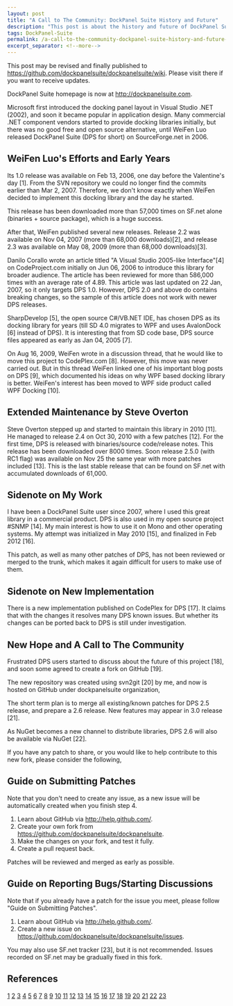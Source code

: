 ```yaml
---
layout: post
title: "A Call to The Community: DockPanel Suite History and Future"
description: "This post is about the history and future of DockPanel Suite."
tags: DockPanel-Suite
permalink: /a-call-to-the-community-dockpanel-suite-history-and-future-ec3b9ab8bdc9
excerpt_separator: <!--more-->
---
```

This post may be revised and finally published to https://github.com/dockpanelsuite/dockpanelsuite/wiki. Please visit there if you want to receive updates.

DockPanel Suite homepage is now at http://dockpanelsuite.com.
<!--more-->

Microsoft first introduced the docking panel layout in Visual Studio .NET (2002), and soon it became popular in application design. Many commercial .NET component vendors started to provide docking libraries initially, but there was no good free and open source alternative, until WeiFen Luo released DockPanel Suite (DPS for short) on SourceForge.net in 2006.

## WeiFen Luo's Efforts and Early Years

Its 1.0 release was available on Feb 13, 2006, one day before the Valentine's day [1]. From the SVN repository we could no longer find the commits earlier than Mar 2, 2007. Therefore, we don't know exactly when WeiFen decided to implement this docking library and the day he started.

This release has been downloaded more than 57,000 times on SF.net alone (binaries + source package), which is a huge success.

After that, WeiFen published several new releases. Release 2.2 was available on Nov 04, 2007 (more than 68,000 downloads)[2], and release 2.3 was available on May 08, 2009 (more than 68,000 downloads)[3].

Danilo Corallo wrote an article titled "A Visual Studio 2005-like Interface"[4] on CodeProject.com initially on Jun 06, 2006 to introduce this library for broader audience. The article has been reviewed for more than 586,000 times with an average rate of 4.89. This article was last updated on 22 Jan, 2007, so it only targets DPS 1.0. However, DPS 2.0 and above do contains breaking changes, so the sample of this article does not work with newer DPS releases.

SharpDevelop [5], the open source C#/VB.NET IDE, has chosen DPS as its docking library for years (till SD 4.0 migrates to WPF and uses AvalonDock [6] instead of DPS). It is interesting that from SD code base, DPS source files appeared as early as Jan 04, 2005 [7].

On Aug 16, 2009, WeiFen wrote in a discussion thread, that he would like to move this project to CodePlex.com [8]. However, this move was never carried out. But in this thread WeiFen linked one of his important blog posts on DPS [9], which documented his ideas on why WPF based docking library is better. WeiFen's interest has been moved to WPF side product called WPF Docking [10].

## Extended Maintenance by Steve Overton

Steve Overton stepped up and started to maintain this library in 2010 [11]. He managed to release 2.4 on Oct 30, 2010 with a few patches [12]. For the first time, DPS is released with binaries/source code/release notes. This release has been downloaded over 8000 times. Soon release 2.5.0 (with RC1 flag) was available on Nov 25 the same year with more patches included [13]. This is the last stable release that can be found on SF.net with accumulated downloads of 61,000.

## Sidenote on My Work

I have been a DockPanel Suite user since 2007, where I used this great library in a commercial product. DPS is also used in my open source project #SNMP [14]. My main interest is how to use it on Mono and other operating systems. My attempt was initialized in May 2010 [15], and finalized in Feb 2012 [16].

This patch, as well as many other patches of DPS, has not been reviewed or merged to the trunk, which makes it again difficult for users to make use of them.

## Sidenote on New Implementation

There is a new implementation published on CodePlex for DPS [17]. It claims that with the changes it resolves many DPS known issues. But whether its changes can be ported back to DPS is still under investigation.

## New Hope and A Call to The Community

Frustrated DPS users started to discuss about the future of this project [18], and soon some agreed to create a fork on GitHub [19].

The new repository was created using svn2git [20] by me, and now is hosted on GitHub under dockpanelsuite organization,

The short term plan is to merge all existing/known patches for DPS 2.5 release, and prepare a 2.6 release. New features may appear in 3.0 release [21].

As NuGet becomes a new channel to distribute libraries, DPS 2.6 will also be available via NuGet [22].

If you have any patch to share, or you would like to help contribute to this new fork, please consider the following,

## Guide on Submitting Patches

Note that you don't need to create any issue, as a new issue will be automatically created when you finish step 4.

1. Learn about GitHub via http://help.github.com/.
1. Create your own fork from https://github.com/dockpanelsuite/dockpanelsuite.
1. Make the changes on your fork, and test it fully.
1. Create a pull request back.

Patches will be reviewed and merged as early as possible.

## Guide on Reporting Bugs/Starting Discussions

Note that if you already have a patch for the issue you meet, please follow "Guide on Submitting Patches".

1. Learn about GitHub via http://help.github.com/.
1. Create a new issue on https://github.com/dockpanelsuite/dockpanelsuite/issues.

You may also use SF.net tracker [23], but it is not recommended. Issues recorded on SF.net may be gradually fixed in this fork.

## References
[1][DockPanel Suite 1.0.0.0]
[2][DockPanel Suite 2.2]
[3][DockPanel Suite 2.3.1]
[4][A Visual Studio 2005-like Interface]
[5][ICSharpCode]
[6][AvalonDock]
[7][SharpDevelop on GitHub]
[8][DockPanel Suite Forum Topic 1]
[9][WPF vs Windows Forms]
[10][WpfDocking Overview]
[11][DockPanel Suite Forum Topic 2]
[12][DockPanel Suite 2.4.0]
[13][DockPanel Suite 2.5.0 RC1]
[14][Sharp SNMP Library]
[15][DockPanel Suite Tip]
[16][DockPanel Suite Patch]
[17][Guo Yong Rong on Codeplex]
[18][DockPanel Suite Forum Topic 3]
[19][DockPanel Suite Forum Topic 4]
[20][svn2git on GitHub]
[21][DockPanel Suite Issues]
[22][DockPanel Suite Pull Request]
[23][SourceForge Tracker]

[DockPanel Suite 1.0.0.0]: http://sourceforge.net/projects/dockpanelsuite/files/DockPanel%20Suite/1.0.0.0/
[DockPanel Suite 2.2]: http://sourceforge.net/projects/dockpanelsuite/files/DockPanel%20Suite/2.2/
[DockPanel Suite 2.3.1]: http://sourceforge.net/projects/dockpanelsuite/files/DockPanel%20Suite/2.3.1/
[A Visual Studio 2005-like Interface]: http://www.codeproject.com/Articles/14336/A-Visual-Studio-2005-like-Interface
[ICSharpCode]: http://www.icsharpcode.net/OpenSource/SD/Default.aspx
[AvalonDock]: https://github.com/xceedsoftware/wpftoolkit/wiki/AvalonDock
[SharpDevelop on GitHub]: https://github.com/icsharpcode/SharpDevelop/tree/c4336b038c23fa37ee19bdd7d27bfa29b575a4a4/src/Libraries/DockPanel_Src
[DockPanel Suite Forum Topic 1]: http://sourceforge.net/projects/dockpanelsuite/forums/forum/402316/topic/3368441
[WPF vs Windows Forms]: http://www.devzest.com/blog/post/WPF-vs-Windows-Forms-From-Control-Authoring-Perspective.aspx
[WpfDocking Overview]: http://www.devzest.com/WpfDocking.aspx?Show=Overview
[DockPanel Suite Forum Topic 2]: http://sourceforge.net/projects/dockpanelsuite/forums/forum/402316/topic/3879095
[DockPanel Suite 2.4.0]: http://sourceforge.net/projects/dockpanelsuite/files/DockPanel%20Suite/2.4.0/
[DockPanel Suite 2.5.0 RC1]: http://sourceforge.net/projects/dockpanelsuite/files/DockPanel%20Suite/2.5.0%20RC1/
[Sharp SNMP Library]: http://sharpsnmp.com
[DockPanel Suite Tip]: https://halfblood.pro/dockpanel-suite-tip-5-we-could-go-mono-63ee484f77a0
[DockPanel Suite Patch]: https://halfblood.pro/dockpanel-suite-patch-to-support-lite-mode-on-mono-217547fc710b
[Guo Yong Rong on Codeplex]: http://guoyongrong.codeplex.com/
[DockPanel Suite Forum Topic 3]: http://sourceforge.net/projects/dockpanelsuite/forums/forum/402316/topic/5080422
[DockPanel Suite Forum Topic 4]: http://sourceforge.net/projects/dockpanelsuite/forums/forum/402316/topic/5271451
[svn2git on GitHub]: https://github.com/nirvdrum/svn2git
[DockPanel Suite Issues]: https://github.com/dockpanelsuite/dockpanelsuite/issues/milestones
[DockPanel Suite Pull Request]: https://github.com/dockpanelsuite/dockpanelsuite/pull/8
[SourceForge Tracker]: https://sourceforge.net/tracker/?group_id=110642
